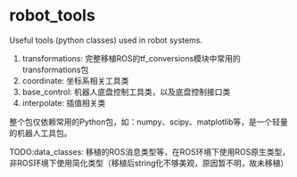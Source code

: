 # robot_tools
Useful tools (python classes) used in robot systems.

1. transformations: 完整移植ROS的tf_conversions模块中常用的transformations包
2. coordinate: 坐标系相关工具类
3. base_control: 机器人底盘控制工具类，以及底盘控制接口类
4. interpolate: 插值相关类

整个包仅依赖常用的Python包，如：numpy、scipy、matplotlib等，是一个轻量的机器人工具包。

TODO:data_classes: 移植的ROS消息类型等，在ROS环境下使用ROS原生类型，非ROS环境下使用简化类型（移植后string化不够美观，原因暂不明，故未移植）